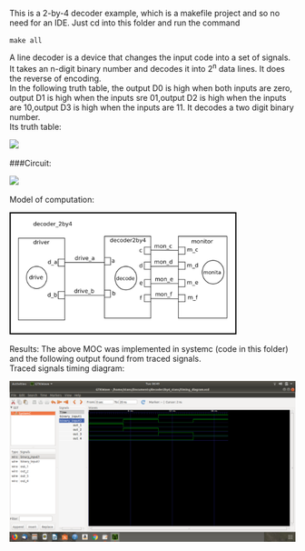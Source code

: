 This is a 2-by-4 decoder example, which is a makefile project and so no need for an IDE. 
Just cd into this folder and run the command 

    make all


A line decoder is a device that changes the input code into a set of signals.<br>
It takes an n-digit binary number and decodes it into 2<sup>n</sup> data lines.
It does the reverse of encoding. <br>
In the following truth table, the output D0 is high when both inputs are zero,  output D1 is high when the inputs sre 01,output D2 is high when the inputs are 10,output D3 is high when the inputs are 11. It decodes a two digit binary number. <br>
Its truth table: 
<p align="left">
  <img src="truthtable.png" width="250"/>
</p>

###Circuit:
<p align="left">
  <img src="circuit.png" width="200"/>
</p>

Model of computation:
<p align="left">
  <img src="Moc.png" width="400"/>
</p>
Results:
The above MOC was implemented in systemc (code in this folder) and the following output found from traced signals.<br>
Traced signals timing diagram:
<p align="left">
  <img src="Timing_diagram.png" width="1000"/>
<p>

